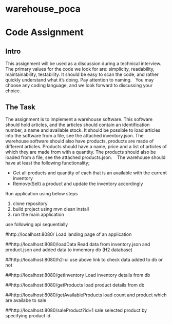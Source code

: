 # warehouse_poca

# Code Assignment

## Intro
This assignment will be used as a discussion during a technical interview.
The primary values for the code we look for are: simplicity, readability, maintainability, testability. It should be easy to scan the code, and rather quickly understand what it’s doing. Pay attention to naming.
 
You may choose any coding language, and we look forward to discussing your choice.

## The Task
The assignment is to implement a warehouse software. This software should hold articles, and the articles should contain an identification number, a name and available stock. It should be possible to load articles into the software from a file, see the attached inventory.json.
The warehouse software should also have products, products are made of different articles. Products should have a name, price and a list of articles of which they are made from with a quantity. The products should also be loaded from a file, see the attached products.json. 
 
The warehouse should have at least the following functionality;
* Get all products and quantity of each that is an available with the current inventory
* Remove(Sell) a product and update the inventory accordingly

Run application using below steps
1. clone repository
2. build project using mvn clean install
2. run the main application

use following api sequentially

#http://localhost:8080/
Load landing page of an application

##http://localhost:8080/loadData
Read data from inventory.json and product.json and added data to inmemory db (H2 database)

##http://localhost:8080/h2-ui
use above link to check data added to db or not

##http://localhost:8080/getInventory
Load inventory details from db

##http://localhost:8080/getProducts
load product details from db

##http://localhost:8080/getAvailableProducts
load count and product which are availabe to sale

##http://localhost:8080/saleProduct?id=1 
sale selected product by specifying product id


